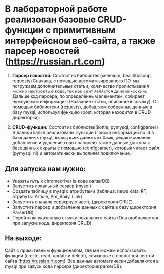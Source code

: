 # В лабораторной работе реализован базовые CRUD-функции с примитивным интерфейсном веб-сайта, а также парсер новостей (https://russian.rt.com)

1. __Парсер новостей:__
Состоит из библиотек (selenium, beautifulsoup, requests)
Сначала, с помощью автоматизированого ПО, мы погружаем дополнительные статьи, количество пролистывания можно настроить в коде, так как сайт является динамическим. Дальше код парсера, по определённым элементам, собирает нужную нам информацию (Название статьи, описание и ссылку). С помощью библиотеки (requests), добавляем собранные данные в базу mysql, используя функцию (post, которая находится в CRUD директории).

2. __CRUD-функции:__
Состоит из библиотек(bottle, pymysql, configparser)
В данной папке реализованы функции (поиска информации по id в базе данных mysql, вывод всех данных из базы, редактирование, добавление и удаление новых записей)
Также данные доступа к базе данных скрыты с помощью (configparser), который читает файл (pymysql.ini) и автоматически выполняет подключение.

## Для запуска нам нужно:

* Указать путь к chromedriver (в коде parserDB)
* Запустить локальный сервер (mysql)
* Создать таблицу в mysql с атрибутами (таблица: news_data_RT; атрибуты: Article, Pre_Body, Link)
* Запустить сначала серверную часть (директория CRUD)
* Запустить парсер и добавление данных с сайта в базу (директория ParserDB)
* Перейти на указанную ссылку локального сайта (Она отображается при запуске кода, директория CRUD)

## На выходе:
Сайт с примитивным функционалом, где мы можем использовать функции (create, read, update и delete), связанные с новостной лентой сайта (https://russian.rt.com). Все данные автоматически добавляются в mysql при запуск кода парсера (директория parserDB).
